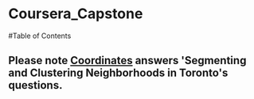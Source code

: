 # Coursera_Capstone
#Table of Contents
## Please note <a href="https://github.com/Csillag61/Coursera_Capstone/blob/master/Coordinates.ipynb">Coordinates</a> answers 'Segmenting and Clustering Neighborhoods in Toronto's questions. 
